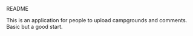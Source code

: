 README

This is an application for people to upload campgrounds and comments. Basic but a good start. 
